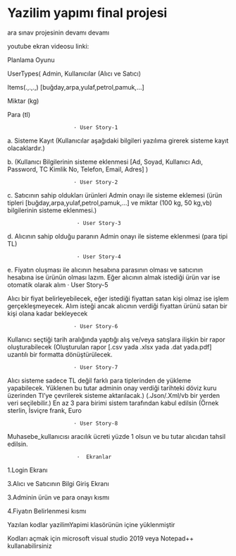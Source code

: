 # Yazilim yapımı final projesi
ara sınav projesinin devamı devamı

youtube ekran videosu linki:
 
Planlama Oyunu

UserTypes( Admin, Kullanıcılar (Alıcı ve Satıcı)

Items(.,.,.,) [buğday,arpa,yulaf,petrol,pamuk,…]

Miktar (kg)

Para (tl)

                         · User Story-1

a. Sisteme Kayıt (Kullanıcılar aşağıdaki bilgileri yazılıma girerek sisteme kayıt olacaklardır.)

b. (Kullanıcı Bilgilerinin sisteme eklenmesi [Ad, Soyad, Kullanıcı Adı, Password, TC Kimlik No, Telefon, Email, Adres] )

                         · User Story-2

c. Satıcının sahip oldukları ürünleri Admin onayı ile sisteme eklemesi (ürün tipleri [buğday,arpa,yulaf,petrol,pamuk,…] ve miktar (100 kg, 50 kg,vb) bilgilerinin sisteme eklenmesi.)

                          · User Story-3

d. Alıcının sahip olduğu paranın Admin onayı ile sisteme eklenmesi (para tipi TL)

                          · User Story-4

e. Fiyatın oluşması ile alıcının hesabına parasının olması ve satıcının hesabına ise ürünün olması lazım. Eğer alıcının almak istediği ürün var ise otomatik olarak alım
                         · User Story-5
                         
Alıcı bir fiyat belirleyebilecek, eğer istediği fiyattan satan kişi olmaz ise işlem gerçekleşmeyecek. Alım isteği ancak alıcının verdiği fiyattan ürünü satan bir kişi olana kadar bekleyecek                         
                         
                         · User Story-6
                         
Kullanıcı seçtiği tarih aralığında yaptığı alış ve/veya satışlara ilişkin bir rapor oluşturabilecek (Oluşturulan rapor [.csv yada .xlsx yada .dat yada.pdf] uzantılı bir formatta dönüştürülecek. 

                         · User Story-7
                         
Alıcı sisteme sadece TL değil farklı para tiplerinden de yükleme yapabilecek. Yüklenen bu tutar adminin onay verdiği tarihteki döviz kuru üzerinden Tl’ye çevrilerek sisteme aktarılacak.) (.Json/.Xml/vb bir yerden veri seçilebilir.) En az 3 para birimi sistem tarafından kabul edilsin (Örnek sterlin, İsviçre frank, Euro
                         
                         · User Story-8
Muhasebe_kullanıcısı aracılık ücreti yüzde 1 olsun ve bu tutar alıcıdan tahsil edilsin.
                         

                          ·  Ekranlar
1.Login Ekranı

3.Alıcı ve Satıcının Bilgi Giriş Ekranı

3.Adminin ürün ve para onayı kısmı

4.Fiyatın Belirlenmesi kısmı




Yazılan kodlar yazilimYapimi klasörünün içine yüklenmiştir

Kodları açmak için microsoft visual studio 2019 veya Notepad++ kullanabilirsiniz




